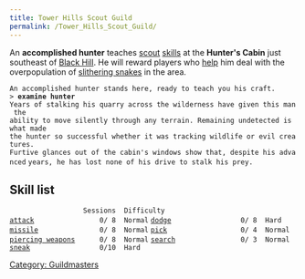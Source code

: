 ```yaml
---
title: Tower Hills Scout Guild
permalink: /Tower_Hills_Scout_Guild/
---
```


An **accomplished hunter** teaches [scout](thief "wikilink")
[skills](skill "wikilink") at the **Hunter's Cabin** just southeast of
[Black Hill](Black_Hill "wikilink"). He will reward players who
[help](Quest#Snake_Hunt "wikilink") him deal with the overpopulation of
[slithering snakes](slithering_snake "wikilink") in the area.

`An accomplished hunter stands here, ready to teach you his craft.`
`> `**`examine hunter`**
`Years of stalking his quarry across the wilderness have given this man the`
`ability to move silently through any terrain. Remaining undetected is what made`
`the hunter so successful whether it was tracking wildlife or evil creatures.`
`Furtive glances out of the cabin's windows show that, despite his advanced`
`years, he has lost none of his drive to stalk his prey.`

## Skill list

`                  Sessions  Difficulty`
[`attack`](attack "wikilink")`                0/ 8  Normal`
[`dodge`](dodge "wikilink")`                 0/ 8  Hard`
[`missile`](missile "wikilink")`               0/ 8  Normal`
[`pick`](pick "wikilink")`                  0/ 4  Normal`
[`piercing weapons`](piercing_weapons "wikilink")`      0/ 8  Normal`
[`search`](search "wikilink")`                0/ 3  Normal`
[`sneak`](sneak "wikilink")`                 0/10  Hard`

[Category: Guildmasters](Category:_Guildmasters "wikilink")